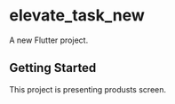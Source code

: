 # elevate_task_new

A new Flutter project.

## Getting Started

This project is presenting produsts screen.
